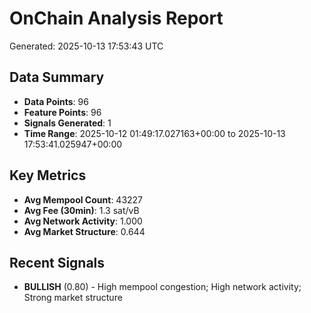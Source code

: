 # OnChain Analysis Report
Generated: 2025-10-13 17:53:43 UTC

## Data Summary
- **Data Points**: 96
- **Feature Points**: 96
- **Signals Generated**: 1
- **Time Range**: 2025-10-12 01:49:17.027163+00:00 to 2025-10-13 17:53:41.025947+00:00

## Key Metrics
- **Avg Mempool Count**: 43227
- **Avg Fee (30min)**: 1.3 sat/vB
- **Avg Network Activity**: 1.000
- **Avg Market Structure**: 0.644

## Recent Signals
- **BULLISH** (0.80) - High mempool congestion; High network activity; Strong market structure
